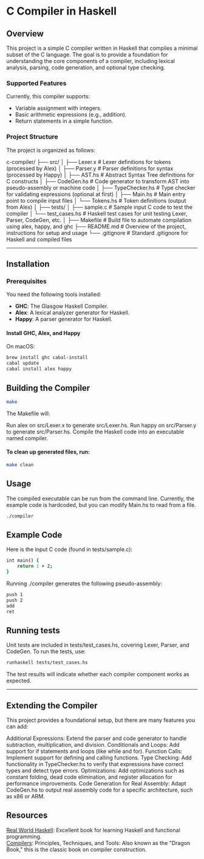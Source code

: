 # C Compiler in Haskell

## Overview

This project is a simple C compiler written in Haskell that compiles a minimal subset of the C language. The goal is to provide a foundation for understanding the core components of a compiler, including lexical analysis, parsing, code generation, and optional type checking.

### Supported Features
Currently, this compiler supports:
- Variable assignment with integers.
- Basic arithmetic expressions (e.g., addition).
- Return statements in a simple function.

### Project Structure
The project is organized as follows:

c-compiler/ ├── src/ │ ├── Lexer.x # Lexer definitions for tokens (processed by Alex) │ ├── Parser.y # Parser definitions for syntax (processed by Happy) │ ├── AST.hs # Abstract Syntax Tree definitions for C constructs │ ├── CodeGen.hs # Code generator to transform AST into pseudo-assembly or machine code │ ├── TypeChecker.hs # Type checker for validating expressions (optional at first) │ ├── Main.hs # Main entry point to compile input files │ └── Tokens.hs # Token definitions (output from Alex) │ ├── tests/ │ ├── sample.c # Sample input C code to test the compiler │ └── test_cases.hs # Haskell test cases for unit testing Lexer, Parser, CodeGen, etc. │ ├── Makefile # Build file to automate compilation using alex, happy, and ghc ├── README.md # Overview of the project, instructions for setup and usage └── .gitignore # Standard .gitignore for Haskell and compiled files

---

## Installation

### Prerequisites
You need the following tools installed:
- **GHC**: The Glasgow Haskell Compiler.
- **Alex**: A lexical analyzer generator for Haskell.
- **Happy**: A parser generator for Haskell.

#### Install GHC, Alex, and Happy
On macOS:

```bash
brew install ghc cabal-install
cabal update
cabal install alex happy
```

## Building the Compiler

```bash
make
```

The Makefile will:

Run alex on src/Lexer.x to generate src/Lexer.hs.
Run happy on src/Parser.y to generate src/Parser.hs.
Compile the Haskell code into an executable named compiler.

#### To clean up generated files, run:

```bash
make clean
```

## Usage

The compiled executable can be run from the command line. Currently, the example code is hardcoded, but you can modify Main.hs to read from a file.

```bash
./compiler
```

## Example Code
Here is the input C code (found in tests/sample.c):

```bash
int main() {
    return 1 + 2;
}
```

Running ./compiler generates the following pseudo-assembly:

```bash
push 1
push 2
add
ret
```

## Running tests

Unit tests are included in tests/test_cases.hs, covering Lexer, Parser, and CodeGen. To run the tests, use:

```bash
runhaskell tests/test_cases.hs
```

The test results will indicate whether each compiler component works as expected.

---

## Extending the Compiler

This project provides a foundational setup, but there are many features you can add:

Additional Expressions: Extend the parser and code generator to handle subtraction, multiplication, and division.
Conditionals and Loops: Add support for if statements and loops (like while and for).
Function Calls: Implement support for defining and calling functions.
Type Checking: Add functionality in TypeChecker.hs to verify that expressions have correct types and detect type errors.
Optimizations: Add optimizations such as constant folding, dead code elimination, and register allocation for performance improvements.
Code Generation for Real Assembly: Adapt CodeGen.hs to output real assembly code for a specific architecture, such as x86 or ARM.

## Resources

<a href="https://book.realworldhaskell.org">Real World Haskell</a>: Excellent book for learning Haskell and functional programming.</br>
<a href="https://en.wikipedia.org/wiki/Compilers:_Principles,_Techniques,_and_Tools">Compilers</a>: Principles, Techniques, and Tools: Also known as the "Dragon Book," this is the classic book on compiler construction.